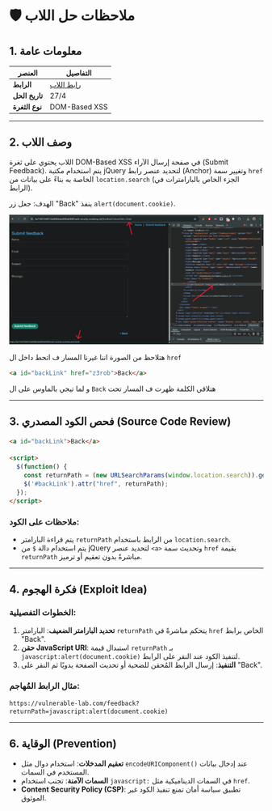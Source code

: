 # 🛡️ ملاحظات حل اللاب

## 1. معلومات عامة

| العنصر         | التفاصيل                                                                                                         |
| -------------- | ---------------------------------------------------------------------------------------------------------------- |
| **الرابط**     | [رابط اللاب](https://portswigger.net/web-security/cross-site-scripting/dom-based/lab-jquery-href-attribute-sink) |
| **تاريخ الحل** | 27/4                                                                                                             |
| **نوع الثغرة** | DOM-Based XSS                                                                                                    |

----
## 2. وصف اللاب

اللاب يحتوي على ثغرة DOM-Based XSS في صفحة إرسال الآراء (Submit Feedback). يتم استخدام مكتبة jQuery لتحديد عنصر رابط (Anchor) وتغيير سمة `href` الخاصة به بناءً على بيانات من `location.search` (الجزء الخاص بالبارامترات في الرابط).

الهدف: جعل زر "Back" ينفذ `alert(document.cookie)`.

![Screenshot](../images/Screenshot%202025-04-27%20011030.png)

هتلاحظ من الصورة اننا غيرنا المسار ف اتحط داخل ال `href`
```html
<a id="backLink" href="z3rob">Back</a>
```

و لما تيجي بالماوس على ال `Back` هتلاقي الكلمة ظهرت ف المسار تحت

---
## 3. فحص الكود المصدري (Source Code Review)

```html
<a id="backLink">Back</a>

<script>
  $(function() {
    const returnPath = (new URLSearchParams(window.location.search)).get('returnPath');
    $('#backLink').attr("href", returnPath);
  });
</script>
```
### ملاحظات على الكود:
- يتم قراءة البارامتر `returnPath` من الرابط باستخدام `location.search`.
- يتم استخدام دالة `$` من jQuery لتحديد عنصر `<a>` وتحديث سمة `href` بقيمة `returnPath` مباشرةً بدون تعقيم أو ترميز.

---
## 4. فكرة الهجوم (Exploit Idea)

### الخطوات التفصيلية:
1. **تحديد البارامتر الضعيف**: البارامتر `returnPath` يتحكم مباشرةً في `href` الخاص برابط "Back".
2. **حقن JavaScript URI**: استبدال قيمة `returnPath` بـ `javascript:alert(document.cookie)` لتنفيذ الكود عند النقر على الرابط.
3. **التنفيذ**: إرسال الرابط المُحقن للضحية أو تحديث الصفحة يدويًا ثم النقر على "Back".

### مثال الرابط المُهاجم:
```
https://vulnerable-lab.com/feedback?returnPath=javascript:alert(document.cookie)
```


---
## 6. الوقاية (Prevention)

- **تعقيم المدخلات**: استخدام دوال مثل `encodeURIComponent()` عند إدخال بيانات المستخدم في السمات.
- **السمات الآمنة**: تجنب استخدام `javascript:` في السمات الديناميكية مثل `href`.
- **Content Security Policy (CSP)**: تطبيق سياسة أمان تمنع تنفيذ الكود غير الموثوق.